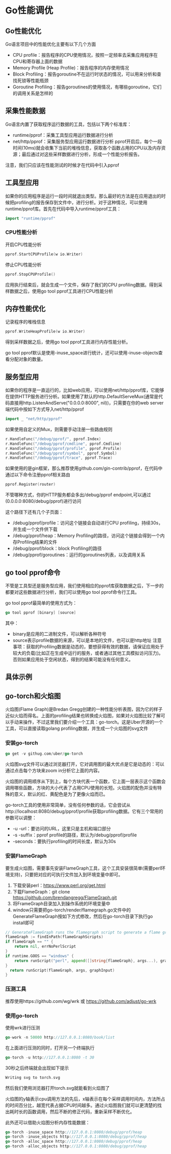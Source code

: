 # Go性能调优

## Go性能优化
Go语言项目中的性能优化主要有以下几个方面
- CPU profile：报告程序的CPU使用情况，按照一定频率去采集应用程序在CPU和寄存器上面的数据
- Memory Profile (Heap Profile)：报告程序的内存使用情况
- Block Profiling：报告goroutine不在运行时状态的情况，可以用来分析和查找死锁等性能瓶颈
- Goroutine Profiling：报告goroutines的使用情况，有哪些goroutine，它们的调用关系是怎样的
## 采集性能数据
Go语言内置了获取程序运行数据的工具，包括以下两个标准库：
- runtime/pprof：采集工具型应用运行数据进行分析
- net/http/pprof：采集服务型应用运行数据进行分析
pprof开启后，每个一段时间(10ms)就会收集下当前的堆栈信息，获取各个函数占用的CPU以及内存资源；最后通过对这些采样数据进行分析，形成一个性能分析报告。

注意，我们只应该在性能测试的时候才在代码中引入pprof
## 工具型应用
如果你的应用程序是运行一段时间就退出类型。那么最好的方法是在应用退出的时候把profiling的报告保存到文件中，进行分析。对于这种情况，可以使用runtime/pprof库。首先在代码中导入runtime/pprof工具：
```go
import "runtime/pprof"
```
### CPU性能分析
开启CPU性能分析
```go
pprof.StartCPUProfile(w io.Writer)
```
停止CPU性能分析
```go
pprof.StopCPUProfile()
```
应用执行结束后，就会生成一个文件，保存了我们的CPU profiling数据。得到采样数据之后，使用go tool pprof工具进行CPU性能分析
## 内存性能优化
记录程序的堆栈信息
```go
pprof.WriteHeapProfile(w io.Writer)
```
得到采样数据之后，使用go tool pprof工具进行内存性能分析。

go tool pprof默认是使用-inuse_space进行统计，还可以使用-inuse-objects查看分配对象的数量。
## 服务型应用
如果你的程序是一直运行的，比如web应用，可以使用net/http/pprof库，它能够在提供HTTP服务进行分析。如果使用了默认的http.DefaultServeMux(通常是代码直接用http.ListenAndServe("0.0.0.0:8000", nil))，只需要在你的web server端代码中按如下方式导入net/http/pprof
```go
import _ "net/http/pprof"
```
如果使用自定义的Mux，则需要手动注册一些路由规则
```go
r.HandleFunc("/debug/pprof/", pprof.Index)
r.HandleFunc("/debug/pprof/cmdline", pprof.Cmdline)
r.HandleFunc("/debug/pprof/profile", pprof.Profile)
r.HandleFunc("/debug/pprof/symbol", pprof.Symbol)
r.HandleFunc("/debug/pprof/trace", pprof.Trace)
```
如果使用的是gin框架，那么推荐使用github.com/gin-contrib/pprof，在代码中通过以下命令注册pprof相关路由
```go
pprof.Register(router)
```
不管哪种方式，你的HTTP服务都会多出/debug/pprof endpoint,可以通过(0.0.0.0:8080/debug/pprof)进行访问

这个路径下还有几个子页面：
- /debug/pprof/profile：访问这个链接会自动进行CPU profiling，持续30s，并生成一个文件供下载
- /debug/pprof/heap：Memory Profiling的路径，访问这个链接会得到一个内存Profiling结果的文件
- /debug/pprof/block：block Profiling的路径
- /debug/pprof/goroutines：运行的goroutines列表，以及调用关系
## go tool pprof命令
不管是工具型还是服务型应用，我们使用相应的pprof库获取数据之后，下一步的都要对这些数据进行分析，我们可以使用go tool pprof命令行工具。

go tool pprof最简单的使用方式为：
```go
go tool pprof [binary] [source]
```
其中：
- binary是应用的二进制文件，可以解析各种符号
- source表示profile数据的来源，可以是本地的文件，也可以是http地址
注意事项：获取的Profiling数据是动态的，要想获得有效的数据，请保证应用处于较大的负载(比如正在生成中运行的服务，或者通过其他工具模拟访问压力)。否则如果应用处于空闲状态，得到的结果可能没有任何意义。
## 具体示例
## go-torch和火焰图
火焰图(Flame Graph)是Bredan Gregg创建的一种性能分析表图，因为它的样子近似火焰而得名。上面的profiling结果也转换成火焰图，如果对火焰图比较了解可以手动来操作，不过这里我们要介绍一个工具：go-torch。这是Uber开源的一个工具，可以直接读取golang profiling数据，并生成一个火焰图的svg文件
### 安装go-torch
```go
go get -v githug.com/uber/go-torch
```
火焰图svg文件可以通过浏览器打开，它对调用图的最大优点是它是动态的：可以通过点击每个方块来zoom in分析它上面的内容。

火焰图的调用顺序从下到上，每个方块代表一个函数，它上面一层表示这个函数会调用哪些函数，方块的大小代表了占用CPU使用的长短。火焰图的配色并没有特殊的意义，默认的红、黄配色是为了更像火焰而已。

go-torch工具的使用非常简单，没有任何参数的话，它会尝试从http://localhost:8080/debug/pprof/profile获取profiling数据。它有三个常用的参数可以调整：
- -u -url：要访问的URL，这里只是主机和端口部分
- -s -suffix：pprof profile的路径，默认为/debug/pprof/profile
- -seconds：要执行profiling的时间长度，默认为30s
### 安装FlameGraph
要生成火焰图，需要事先安装FlameGraph工具，这个工具安装很简单(需要perl环境支持)，只要把对应的可执行文件加入到环境变量中即可。
1. 下载安装perl：https://www.perl.org/get.html
2. 下载FlameGraph：git clone https://github.com/brendangregg/FlameGraph.git
3. 将FrameGraph目录加入到操作系统的环境变量中
4. window只需要把go-torch/render/flamegraph.go文件中的GenerateFlameGraph按如下方式修改，然后在go-torch目录下执行go install即可
```go
// GenerateFlameGraph runs the flamegraph script to generate a flame graph SVG. func GenerateFlameGraph(graphInput []byte, args ...string) ([]byte, error) {
flameGraph := findInPath(flameGraphScripts)
if flameGraph == "" {
	return nil, errNoPerlScript
}
if runtime.GOOS == "windows" {
	return runScript("perl", append([]string{flameGraph}, args...), graphInput)
}
  return runScript(flameGraph, args, graphInput)
}
```
### 压测工具
推荐使用https://github.com/wg/wrk 或 https://github.com/adjust/go-wrk
### 使用go-torch
使用wrk进行压测
```go
go-work -n 50000 http://127.0.0.1:8080/book/list
```
在上面进行压测的同时，打开另一个终端执行
```go
go-torch -u http://127.0.0.1:8080 -t 30
```
30秒之后终端就会出现如下提示
```go
Writing svg to torch.svg
```
然后我们使用浏览器打开torch.svg就能看到火焰图了

火焰图的y轴表示cpu调用方法的先后，x轴表示在每个采样调用时间内，方法所占的时间百分比，越宽代表占据CPU时间越多。通过火焰图我们就可以更清楚的找出耗时长的函数调用，然后不断的修正代码，重新采样不断优化。

此外还可以借助火焰图分析内存性能数据：
```go
go-torch -inuse_space http://127.0.0.1:8080/debug/pprof/heap
go-torch -inuse_objects http://127.0.0.1:8080/debug/pprof/heap
go-torch -alloc_space http://127.0.0.1:8080/debug/pprof/heap
go-torch -alloc_objects http://127.0.0.1:8080/debug/pprof/heap
```
